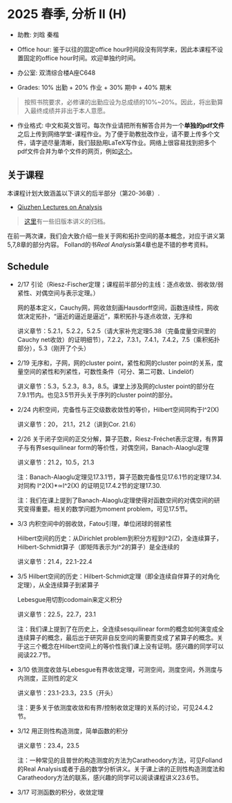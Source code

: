 # 2025 春季, 分析 II (H)





- 助教: 刘晗  秦楷

- Office hour: 鉴于以往的固定office hour时间段没有同学来，因此本课程不设置固定的office hour时间。欢迎单独约时间。
  
- 办公室: 双清综合楼A座C648
  
- Grades: 10% 出勤 + 20% 作业 + 30% 期中 + 40% 期末
> 按照书院要求，必修课的出勤应设为总成绩的10%~20%。因此，将出勤算入最终成绩并非出于本人意愿。
  
- 作业格式: 中文和英文皆可。每次作业请把所有解答合并为一个**单独的pdf文件**之后上传到网络学堂-课程作业。为了便于助教批改作业，请不要上传多个文件，请字迹尽量清晰，我们鼓励用LaTeX写作业。网络上很容易找到把多个pdf文件合并为单个文件的网页，例如[这个](https://www.ilovepdf.com/merge_pdf)。

## 关于课程

本课程计划大致涵盖以下讲义的后半部分（第20-36章）.

- [Qiuzhen Lectures on Analysis](https://binguimath.github.io/Files/2023_Analysis.pdf)

> [这里](https://binguimath.github.io/Pages/2023_Analysis_Old.html)有一些旧版本讲义的归档。
  
在前一两次课，我们会大致介绍一些关于网和拓扑空间的基本概念，对应于讲义第5,7,8章的部分内容。 Folland的书*Real Analysis*第4章也是不错的参考资料。

## Schedule


- 2/17 引论（Riesz-Fischer定理；课程前半部分的主线：逐点收敛、弱收敛/弱紧性、对偶空间与表示定理。）

  网的基本定义，Cauchy网，网收敛刻画Hausdorff空间，函数连续性，网收敛决定拓扑，“逼近的逼近是逼近”，乘积拓扑与逐点收敛，无序和

  讲义章节：5.2.1，5.2.2，5.2.5（请大家补充定理5.38（完备度量空间里的Cauchy net收敛）的证明细节），7.2.2，7.3.1，7.4.1，7.4.2，7.5（乘积拓扑部分），5.3（刚开了个头）
  
- 2/19 无序和，子网，网的cluster point，紧性和网的cluster point的关系，度量空间的紧性和列紧性，可数性条件（可分、第二可数、Lindelöf）

  讲义章节：5.3，5.2.3，8.3，8.5。课堂上涉及网的cluster point的部分在7.9.1节内。也见3.5节开头关于序列的cluster point的部分。

- 2/24 内积空间，完备性与正交级数收敛性的等价，Hilbert空间同构于l^2(X)

  讲义章节：20， 21.1，21.2（讲到Cor. 21.6）

- 2/26 关于闭子空间的正交分解，算子范数，Riesz-Fréchet表示定理，有界算子与有界sesquilinear form的等价性，对偶空间，Banach-Alaoglu定理

  讲义章节：21.2，10.5，21.3

  注：Banach-Alaoglu定理见17.3.1节，算子范数完备性见17.6.1节的定理17.34. 对同构 l^2(X)*≃l^2(X) 的证明见17.4.2节的定理17.30.
  
  注：我们在课上提到了Banach-Alaoglu定理使得对函数空间的对偶空间的研究变得重要。相关的数学问题为moment problem，可见17.5节。

- 3/3 内积空间中的弱收敛，Fatou引理，单位闭球的弱紧性

  Hilbert空间的历史：从Dirichlet problem到积分方程到l^2(Z)，全连续算子，Hilbert-Schmidt算子（即矩阵表示为l^2的算子）是全连续的

  讲义章节：21.4，22.1-22.4

- 3/5 Hilbert空间的历史：Hilbert-Schmidt定理（即全连续自伴算子的对角化定理），从全连续算子到紧算子

  Lebesgue用切割codomain来定义积分

  讲义章节：22.5，22.7，23.1

  注：我们课上提到了在历史上，全连续sesquilinear form的概念如何演变成全连续算子的概念，最后出于研究非自反空间的需要而变成了紧算子的概念。关于这三个概念在Hilbert空间上的等价性我们课上没有证明。感兴趣的同学可以阅读22.7节。

- 3/10 依测度收敛与Lebesgue有界收敛定理，可测空间，测度空间，外测度与内测度，正则性的定义

  讲义章节：23.1-23.3，23.5（开头）

  注：更多关于依测度收敛和有界/控制收敛定理的关系的讨论，可见24.4.2节。

- 3/12 用正则性构造测度，简单函数的积分

  讲义章节：23.4，23.5

  注：一种常见的且普世的构造测度的方法为Caratheodory方法，可见Folland的Real Analysis或者于品的数学分析讲义。关于课上讲的正则性构造测度法和Caratheodory方法的联系，感兴趣的同学可以阅读课程讲义23.6节。

- 3/17 可测函数的积分，收敛定理
  
  
  

